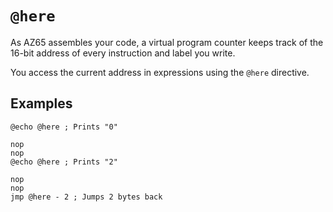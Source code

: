 # `@here`

As AZ65 assembles your code, a virtual program counter keeps track of the
16-bit address of every instruction and label you write.

You access the current address in expressions using the `@here` directive.

## Examples

```
@echo @here ; Prints "0"
```

```
nop
nop
@echo @here ; Prints "2"
```

```
nop
nop
jmp @here - 2 ; Jumps 2 bytes back
```